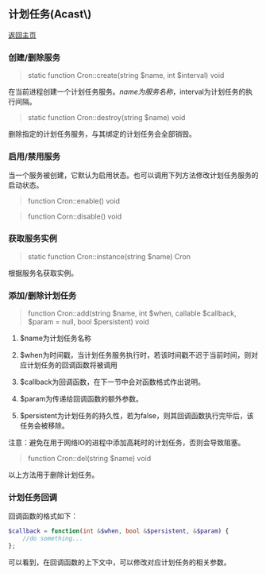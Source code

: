 ## 计划任务(Acast\\)

[返回主页](../Readme.md)

### 创建/删除服务

> static function Cron::create(string $name, int $interval) void

在当前进程创建一个计划任务服务。$name为服务名称，$interval为计划任务的执行间隔。

> static function Cron::destroy(string $name) void

删除指定的计划任务服务，与其绑定的计划任务会全部销毁。

### 启用/禁用服务

当一个服务被创建，它默认为启用状态。也可以调用下列方法修改计划任务服务的启动状态。

> function Cron::enable() void

> function Corn::disable() void

### 获取服务实例

> static function Cron::instance(string $name) Cron

根据服务名获取实例。

### 添加/删除计划任务

> function Cron::add(string $name, int $when, callable $callback, $param = null, bool $persistent) void

1. $name为计划任务名称

2. $when为时间戳，当计划任务服务执行时，若该时间戳不迟于当前时间，则对应计划任务的回调函数将被调用

3. $callback为回调函数，在下一节中会对函数格式作出说明。

4. $param为传递给回调函数的额外参数。

5. $persistent为计划任务的持久性，若为false，则其回调函数执行完毕后，该任务会被移除。

注意：避免在用于网络IO的进程中添加高耗时的计划任务，否则会导致阻塞。

> function Cron::del(string $name) void

以上方法用于删除计划任务。

### 计划任务回调

回调函数的格式如下：

```php
$callback = function(int &$when, bool &$persistent, &$param) {
    //do something...
};
```

可以看到，在回调函数的上下文中，可以修改对应计划任务的相关参数。